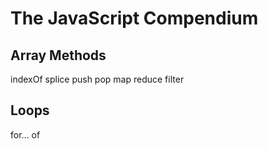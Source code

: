 # The JavaScript Compendium

## Array Methods

indexOf
splice
push
pop
map
reduce
filter

## Loops

for... of 
